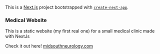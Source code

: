 This is a [Next.js](https://nextjs.org/) project bootstrapped with [`create-next-app`](https://github.com/vercel/next.js/tree/canary/packages/create-next-app).

### Medical Website

This is a static website (my first real one) for a small medical clinic made with NextJs

Check it out here! [midsouthneurology.com](https://midsouthneurology.com/)
